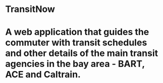 # TransitNow
# A web application that guides the commuter with transit schedules and other details of the main transit agencies in the bay area - BART, ACE and Caltrain.
